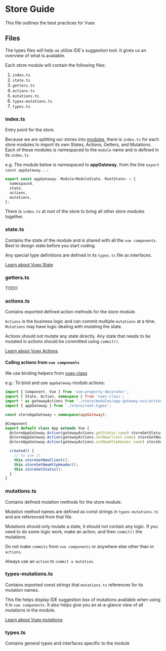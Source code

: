# Store Guide
This file outlines the best practices for Vuex

## Files
The types files will help us utilize IDE's suggestion tool. It gives us an overview of what is available.

Each store module will contain the following files:
1. `index.ts`
1. `state.ts`
1. `getters.ts`
1. `actions.ts`
1. `mutations.ts`
1. `types-mutations.ts`
1. `types.ts`

### index.ts
Entry point for the store.

Because we are splitting our stores into [modules](https://vuex.vuejs.org/guide/modules.html),
there is `index.ts` for each store modules to import its own States, Actions, Getters, and Mutations.
Each of these modules is namespaced to the `module` name and is defined in its `index.ts`

e.g. The module below is namespaced to **appGateway**, from the line `export const appGateway...`:
```ts
export const appGateway: Module<ModuleState, RootState> = {
  namespaced,
  state,
  actions,
  mutations,
};
```

There is `index.ts` at root of the store to bring all other store modules together.

### state.ts
Contains the state of the module and is shared with all the `vue components`. 
Best to design state before you start coding.

Any special type definitions are defined in its `types.ts` file as interfaces.

[Learn about Vuex State](https://vuex.vuejs.org/guide/state.html)

### getters.ts
TODO

### actions.ts
Contains exported defined action methods for the store module.

`Actions` is the business logic and can commit multiple `mutations` at a time. 
`Mutations` may have logic dealing with mutating the state.
 
Actions should not mutate any state directly. Any state that needs to be mutated in actions
should be committed using `commit()`.

[Learn about Vuex Actions](https://vuex.vuejs.org/guide/actions.html)

#### Calling actions from `vue components`
We use binding helpers from [vuex-class](https://github.com/ktsn/vuex-class#example)

e.g.: To bind and use `appGateway` module actions:

```ts
import { Component, Vue } from 'vue-property-decorator';
import { State, Action, namespace } from 'vuex-class';
import * as gatewayActions from './store/modules/app-gateway-svc/actions';
import { appGateway } from './store/root-types';

const storeAppGateway = namespace(appGateway);

@Component
export default class App extends Vue {
  @storeAppGateway.Action(gatewayActions.getStatus.name) storeGetStatus: any;
  @storeAppGateway.Action(gatewayActions.setNewClient.name) storeSetNewClient: any;
  @storeAppGateway.Action(gatewayActions.setNewHttpHeader.name) storeSetNewHttpHeader: any;

  created() {
    // to use it
    this.storeSetNewClient();
    this.storeSetNewHttpHeader();
    this.storeGetStatus();
  }
}
```


### mutations.ts
Contains defined mutation methods for the store module.

Mutation method names are defined as const strings in `types-mutations.ts` and are referenced from that file.

Mutations should only mutate a state, it should not contain any logic.
If you need to do some logic work, make an action, and then `commit()` the mutations.

Do not make `commits` from `vue components` or anywhere else other than in `actions`. 

Always use an `action` to `commit a mutation`.

### types-mutations.ts 
Contains exported const strings that `mutations.ts` references for its mutation names.

This file helps display IDE suggestion box of mutations available when using it in `vue components`. 
It also helps give you an at-a-glance view of all mutations in the module.

[Learn about Vuex mutations](https://vuex.vuejs.org/guide/mutations.html)

### types.ts
Contains general types and interfaces specific to the module
